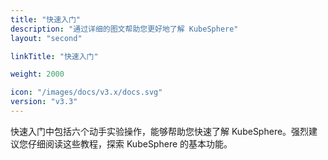 ```yaml
---
title: "快速入门"
description: "通过详细的图文帮助您更好地了解 KubeSphere"
layout: "second"

linkTitle: "快速入门"

weight: 2000

icon: "/images/docs/v3.x/docs.svg"
version: "v3.3"
---
```


快速入门中包括六个动手实验操作，能够帮助您快速了解 KubeSphere。强烈建议您仔细阅读这些教程，探索 KubeSphere 的基本功能。
